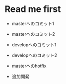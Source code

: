 # Read me first

- masterへのコミット1
- masterへのコミット2
- developへのコミット1
- developへのコミット2
- masterへのhotfix

- 追加開発